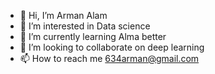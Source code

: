 - 👋 Hi, I’m Arman Alam
- 👀 I’m interested in Data science
- 🌱 I’m currently learning Alma better
- 💞️ I’m looking to collaborate on deep learning
- 📫 How to reach me 634arman@gmail.com

<!---
armanalam6342/armanalam6342 is a ✨ special ✨ repository because its `README.md` (this file) appears on your GitHub profile.
You can click the Preview link to take a look at your changes.
--->
